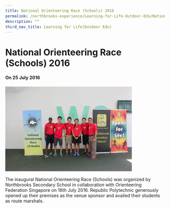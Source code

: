 ```yaml
---
title: National Orienteering Race (Schools) 2016
permalink: /northbrooks-experience/Learning-for-Life-Outdoor-Edu/National-Orienteering-Race-Schools/permalink/
description: ""
third_nav_title: Learning for Life(Outdoor Edu)
---
```

National Orienteering Race (Schools) 2016
=========================================

#### On 25 July 2016

![](/images/NOR1.png)

The inaugural National Orienteering Race (Schools) was organized by Northbrooks Secondary School in collaboration with Orienteering Federation Singapore on 16th July 2016. Republic Polytechnic generously opened up their premises as the venue sponsor and availed their students as route marshals.